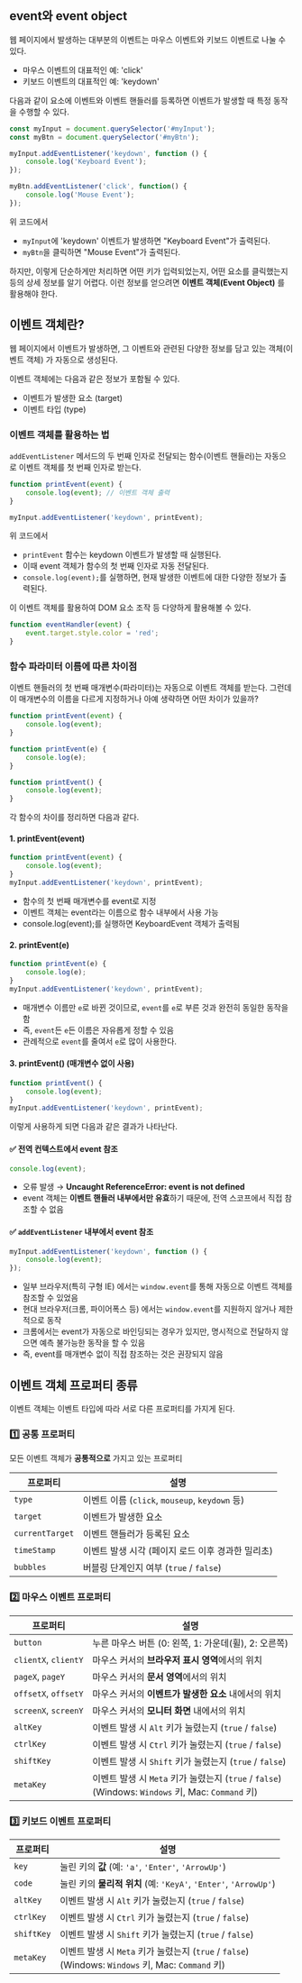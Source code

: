 ## event와 event object
웹 페이지에서 발생하는 대부분의 이벤트는 마우스 이벤트와 키보드 이벤트로 나눌 수 있다.
- 마우스 이벤트의 대표적인 예: 'click'
- 키보드 이벤트의 대표적인 예: 'keydown'

다음과 같이 요소에 이벤트와 이벤트 핸들러를 등록하면 이벤트가 발생할 때 특정 동작을 수행할 수 있다.

```js
const myInput = document.querySelector('#myInput');
const myBtn = document.querySelector('#myBtn');

myInput.addEventListener('keydown', function () {
    console.log('Keyboard Event');
});

myBtn.addEventListener('click', function() {
    console.log('Mouse Event');
});
```

위 코드에서
- `myInput`에 'keydown' 이벤트가 발생하면 "Keyboard Event"가 출력된다.
- `myBtn`을 클릭하면 "Mouse Event"가 출력된다.

하지만, 이렇게 단순하게만 처리하면 어떤 키가 입력되었는지, 어떤 요소를 클릭했는지 등의 상세 정보를 알기 어렵다.
이런 정보를 얻으려면 **이벤트 객체(Event Object)** 를 활용해야 한다.

## 이벤트 객체란?
웹 페이지에서 이벤트가 발생하면, 그 이벤트와 관련된 다양한 정보를 담고 있는 객체(이벤트 객체) 가 자동으로 생성된다.


이벤트 객체에는 다음과 같은 정보가 포함될 수 있다.
- 이벤트가 발생한 요소 (target)
- 이벤트 타입 (type)

### 이벤트 객체를 활용하는 법

`addEventListener` 메서드의 두 번째 인자로 전달되는 함수(이벤트 핸들러)는 자동으로 이벤트 객체를 첫 번째 인자로 받는다.

```js
function printEvent(event) {
    console.log(event); // 이벤트 객체 출력
}

myInput.addEventListener('keydown', printEvent);
```

위 코드에서
- `printEvent` 함수는 keydown 이벤트가 발생할 때 실행된다.
- 이때 event 객체가 함수의 첫 번째 인자로 자동 전달된다.
- `console.log(event);`를 실행하면, 현재 발생한 이벤트에 대한 다양한 정보가 출력된다.

이 이벤트 객체를 활용하여 DOM 요소 조작 등 다양하게 활용해볼 수 있다.

```js
function eventHandler(event) {
    event.target.style.color = 'red';
}
```

### 함수 파라미터 이름에 따른 차이점
이벤트 핸들러의 첫 번째 매개변수(파라미터)는 자동으로 이벤트 객체를 받는다.
그런데 이 매개변수의 이름을 다르게 지정하거나 아예 생략하면 어떤 차이가 있을까?

```js
function printEvent(event) {
    console.log(event);
}

function printEvent(e) {
    console.log(e);
}

function printEvent() {
    console.log(event);
}
```

각 함수의 차이를 정리하면 다음과 같다.

#### 1. printEvent(event)
```js
function printEvent(event) {
    console.log(event);
}
myInput.addEventListener('keydown', printEvent);
```
- 함수의 첫 번째 매개변수를 event로 지정
- 이벤트 객체는 event라는 이름으로 함수 내부에서 사용 가능
- console.log(event);를 실행하면 KeyboardEvent 객체가 출력됨

#### 2. printEvent(e)
```js
function printEvent(e) {
    console.log(e);
}
myInput.addEventListener('keydown', printEvent);
```
- 매개변수 이름만 `e`로 바뀐 것이므로, `event`를 `e`로 부른 것과 완전히 동일한 동작을 함
- 즉, `event`든 `e`든 이름은 자유롭게 정할 수 있음
- 관례적으로 `event`를 줄여서 `e`로 많이 사용한다.

#### 3. printEvent() (매개변수 없이 사용)
```js
function printEvent() {
    console.log(event);
}
myInput.addEventListener('keydown', printEvent);
```
이렇게 사용하게 되면 다음과 같은 결과가 나타난다.

#### ✅ 전역 컨텍스트에서 event 참조
```js
console.log(event);
```
- 오류 발생 → **Uncaught ReferenceError: event is not defined**
- event 객체는 **이벤트 핸들러 내부에서만 유효**하기 때문에, 전역 스코프에서 직접 참조할 수 없음

#### ✅ `addEventListener` 내부에서 event 참조
```js
myInput.addEventListener('keydown', function () {
    console.log(event);
});
```
- 일부 브라우저(특히 구형 IE) 에서는 `window.event`를 통해 자동으로 이벤트 객체를 참조할 수 있었음
- 현대 브라우저(크롬, 파이어폭스 등) 에서는 `window.event`를 지원하지 않거나 제한적으로 동작
- 크롬에서는 event가 자동으로 바인딩되는 경우가 있지만, 명시적으로 전달하지 않으면 예측 불가능한 동작을 할 수 있음
- 즉, event를 매개변수 없이 직접 참조하는 것은 권장되지 않음

## 이벤트 객체 프로퍼티 종류
이벤트 객체는 이벤트 타입에 따라 서로 다른 프로퍼티를 가지게 된다.

### 1️⃣ 공통 프로퍼티  
모든 이벤트 객체가 **공통적으로** 가지고 있는 프로퍼티

| 프로퍼티 | 설명 |
|---------|------|
| `type` | 이벤트 이름 (`click`, `mouseup`, `keydown` 등) |
| `target` | 이벤트가 발생한 요소 |
| `currentTarget` | 이벤트 핸들러가 등록된 요소 |
| `timeStamp` | 이벤트 발생 시각 (페이지 로드 이후 경과한 밀리초) |
| `bubbles` | 버블링 단계인지 여부 (`true` / `false`) |

### 2️⃣ 마우스 이벤트 프로퍼티  

| 프로퍼티 | 설명 |
|----------|------|
| `button` | 누른 마우스 버튼 (0: 왼쪽, 1: 가운데(휠), 2: 오른쪽) |
| `clientX`, `clientY` | 마우스 커서의 **브라우저 표시 영역**에서의 위치 |
| `pageX`, `pageY` | 마우스 커서의 **문서 영역**에서의 위치 |
| `offsetX`, `offsetY` | 마우스 커서의 **이벤트가 발생한 요소** 내에서의 위치 |
| `screenX`, `screenY` | 마우스 커서의 **모니터 화면** 내에서의 위치 |
| `altKey` | 이벤트 발생 시 `Alt` 키가 눌렸는지 (`true` / `false`) |
| `ctrlKey` | 이벤트 발생 시 `Ctrl` 키가 눌렸는지 (`true` / `false`) |
| `shiftKey` | 이벤트 발생 시 `Shift` 키가 눌렸는지 (`true` / `false`) |
| `metaKey` | 이벤트 발생 시 `Meta` 키가 눌렸는지 (`true` / `false`) <br> (Windows: `Windows` 키, Mac: `Command` 키) |

### 3️⃣ 키보드 이벤트 프로퍼티   

| 프로퍼티 | 설명 |
|----------|------|
| `key` | 눌린 키의 **값** (예: `'a'`, `'Enter'`, `'ArrowUp'`) |
| `code` | 눌린 키의 **물리적 위치** (예: `'KeyA'`, `'Enter'`, `'ArrowUp'`) |
| `altKey` | 이벤트 발생 시 `Alt` 키가 눌렸는지 (`true` / `false`) |
| `ctrlKey` | 이벤트 발생 시 `Ctrl` 키가 눌렸는지 (`true` / `false`) |
| `shiftKey` | 이벤트 발생 시 `Shift` 키가 눌렸는지 (`true` / `false`) |
| `metaKey` | 이벤트 발생 시 `Meta` 키가 눌렸는지 (`true` / `false`) <br> (Windows: `Windows` 키, Mac: `Command` 키) |